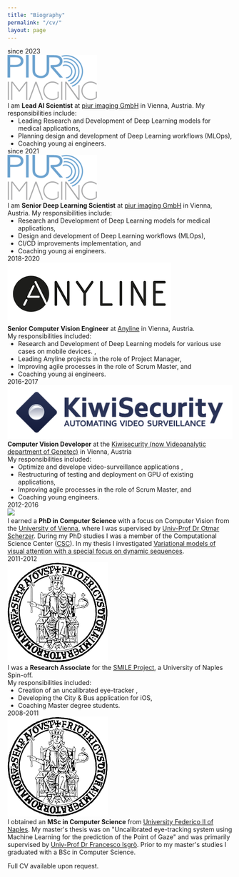 ```yaml
---
title: "Biography"
permalink: "/cv/"
layout: page
---
```


<article>
<div class="bibliography">
<div class="item">
        <div class="timespan">since 2023</div>
        <div class="pic">
            <div class="dot"></div>
            <div class="logo">
                <img src="/assets/images/piur-logo.png" />
            </div>
        </div>
        <div class="desc">
I am <b>Lead AI Scientist</b> at <a href="https://piurimaging.com/" target="_blank">piur imaging GmbH</a> in Vienna, Austria.
My responsibilities include:
<ul style="margin: 0;">
    <li style="margin: 0;">Leading Research and Development of Deep Learning models for medical applications,</li>
    <li style="margin: 0;">Planning design and development of Deep Learning workflows (MLOps),</li>
    <li style="margin: 0;">Coaching young ai engineers.</li>
</ul>
        </div>
    </div>
    <div class="item">
        <div class="timespan">since 2021</div>
        <div class="pic">
            <div class="dot"></div>
            <div class="logo">
                <img src="/assets/images/piur-logo.png" />
            </div>
        </div>
        <div class="desc">
I am <b>Senior Deep Learning Scientist</b> at <a href="https://piurimaging.com/" target="_blank">piur imaging GmbH</a> in Vienna, Austria.
My responsibilities include:
<ul style="margin: 0;">
    <li style="margin: 0;">Research and Development of Deep Learning models for medical applications,</li>
    <li style="margin: 0;">Design and development of Deep Learning workflows (MLOps),</li>
    <li style="margin: 0;">CI/CD improvements implementation, and</li>
    <li style="margin: 0;">Coaching young ai engineers.</li>
</ul>
        </div>
    </div>
    <div class="item">
        <div class="timespan">2018-2020</div>
        <div class="pic">
            <div class="dot"></div>
            <div class="logo">
                <img src="/assets/images/anyline-logo.png" />
            </div>
        </div>
        <div class="desc">
<b>Senior Computer Vision Engineer</b> at <a href="https://anyline.com/" target="_blank">Anyline</a> in Vienna, Austria.<br />
My responsibilities included:
<ul style="margin: 0;">
    <li style="margin: 0;">Research and Development of Deep Learning models for various use cases on mobile devices. ,</li>
    <li style="margin: 0;">Leading Anyline projects in the role of Project Manager,</li>
    <li style="margin: 0;">Improving agile processes in the role of Scrum Master, and</li>
    <li style="margin: 0;">Coaching young ai engineers.</li>
</ul>
        </div>
    </div>
    <div class="item">
        <div class="timespan">2016-2017</div>
        <div class="pic">
            <div class="dot"></div>
            <div class="logo">
                <img src="/assets/images/kiwi-logo.png" />
            </div>
        </div>
        <div class="desc"> 
        <b>Computer Vision Developer</b>  at the <a href="https://www.genetec.com/products/unified-security/omnicast/video-analytics" target="_blank">Kiwisecurity (now Videoanalytic department of Genetec)</a> in Vienna, Austria<br />
        My responsibilities included:
        <ul style="margin: 0;">
            <li style="margin: 0;">Optimize and develope video-surveillance applications ,</li>
            <li style="margin: 0;">Restructuring of testing and deployment on GPU of existing applications,</li>
            <li style="margin: 0;">Improving agile processes in the role of Scrum Master, and</li>
            <li style="margin: 0;">Coaching young engineers.</li>
        </ul>
    </div>
    </div>
    <div class="item">
        <div class="timespan">2012-2016</div>
        <div class="pic">
            <div class="dot"></div>
            <div class="logo">
                <img src="/assets/images/univie-logo.png" />
            </div>
        </div>
        <div class="desc">
            I earned a <b>PhD in Computer Science</b> with a focus on Computer Vision from the <a href="https://www.univie.ac.at/" target="_blank">University of Vienna</a>, where I was supervised by <a href="https://www.csc.univie.ac.at/scherzer/" target="_blank">Univ-Prof Dr Otmar Scherzer</a>.
            During my PhD studies I was a member of the Computational Science Center (<a href="https://www.csc.univie.ac.at/" target="_blank">CSC</a>).
            In my thesis I investigated <a href="https://utheses.univie.ac.at/detail/38425/" target="_blank">Variational models of visual attention with a special focus on dynamic sequences</a>.
        </div>
    </div>
    <div class="item">
        <div class="timespan">2011-2012</div>
        <div class="pic">
            <div class="dot"></div>
            <div class="logo">
                <img src="/assets/images/fed2-logo.png" />
            </div>
        </div>
        <div class="desc">
            I was a <b>Research Associate</b> for the <a href="http://www.smile.unina.it/index.php/eye-tracker" target="_blank">SMILE Project</a>, a University of Naples Spin-off.<br />
        My responsibilities included:
        <ul style="margin: 0;">
            <li style="margin: 0;">Creation of an uncalibrated eye-tracker ,</li>
            <li style="margin: 0;">Developing the City & Bus application for iOS,</li>
            <li style="margin: 0;">Coaching Master degree students.</li>
        </ul>
        </div>
    </div>
    <div class="item">
        <div class="timespan">2008-2011</div>
        <div class="pic">
            <div class="dot"></div>
            <div class="logo">
                <img src="/assets/images/fed2-logo.png" />
            </div>
        </div>
        <div class="desc">I obtained an <b>MSc in Computer Science</b> from <a href="http://www.unina.it/en_GB/home" target="_blank">University Federico II of Naples</a>. My master's thesis was on "Uncalibrated eye-tracking system using Machine Learning for the prediction of the Point of Gaze" and was primarily supervised by <a href="https://www.docenti.unina.it/#!/professor/4652414e434553434f495347524f27534752464e4336365432364732373341/riferimenti" target="_blank">Univ-Prof Dr Francesco Isgrò</a>. Prior to my master's studies I graduated with a BSc in Computer Science.</div>
    </div>
</div>
<p>Full CV available upon request.</p>
</article>

